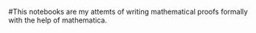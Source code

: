 #This notebooks are my attemts of writing mathematical proofs formally with the help of mathematica.
